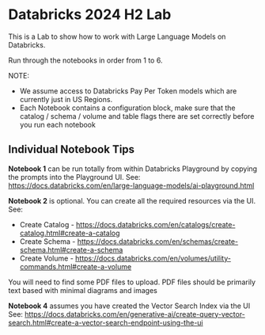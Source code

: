 # Databricks 2024 H2 Lab

This is a Lab to show how to work with Large Language Models on Databricks.

Run through the notebooks in order from 1 to 6.

NOTE:
- We assume access to Databricks Pay Per Token models which are currently just in US Regions.
- Each Notebook contains a configuration block, make sure that the catalog / schema / volume and table flags there are set correctly before you run each notebook

## Individual Notebook Tips

**Notebook 1** can be run totally from within Databricks Playground by copying the prompts into the Playground UI.
See: https://docs.databricks.com/en/large-language-models/ai-playground.html

**Notebook 2** is optional. You can create all the required resources via the UI.
See:
- Create Catalog - https://docs.databricks.com/en/catalogs/create-catalog.html#create-a-catalog
- Create Schema - https://docs.databricks.com/en/schemas/create-schema.html#create-a-schema
- Create Volume - https://docs.databricks.com/en/volumes/utility-commands.html#create-a-volume

You will need to find some PDF files to upload. PDF files should be primarily text based with minimal diagrams and images

**Notebook 4** assumes you have created the Vector Search Index via the UI
See: https://docs.databricks.com/en/generative-ai/create-query-vector-search.html#create-a-vector-search-endpoint-using-the-ui

